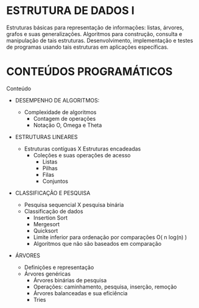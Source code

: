# ESTRUTURA DE DADOS I

Estruturas básicas para representação de informações: listas, árvores, grafos e suas generalizações. Algoritmos para construção, consulta e manipulação de tais estruturas. Desenvolvimento, implementação e testes de programas usando tais estruturas em aplicações específicas.

# CONTEÚDOS PROGRAMÁTICOS 


Conteúdo

* DESEMPENHO DE ALGORITMOS:
   
  * Complexidade de algoritmos
       * Contagem de operações
       *  Notação O, Omega e Theta

* ESTRUTURAS LINEARES

  * Estruturas contíguas X Estruturas encadeadas
    * Coleções e suas operações de acesso
        * Listas
        * Pilhas
        * Filas
        * Conjuntos

* CLASSIFICAÇÃO E PESQUISA
    * Pesquisa sequencial X pesquisa binária
    * Classificação de dados
      * Insertion Sort
      * Mergesort
      * Quicksort
      * Limite inferior para ordenação por comparações O( n log(n) )
      * Algoritmos que não são baseados em comparação

* ÁRVORES
  * Definições e representação
  * Árvores genéricas
    * Árvores binárias de pesquisa
    * Operações: caminhamento, pesquisa, inserção, remoção
    * Árvores balanceadas e sua eficiência
    * Tries



